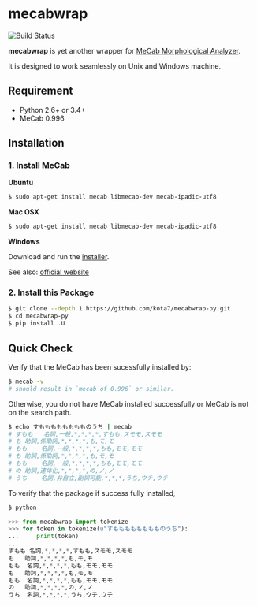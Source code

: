 
# mecabwrap

[![Build Status](https://travis-ci.org/kota7/mecabwrap-py.svg?branch=master)](https://travis-ci.org/kota7/mecabwrap-py)

**mecabwrap** is yet another wrapper for [MeCab Morphological Analyzer](http://taku910.github.io/mecab/).

It is designed to work seamlessly on Unix and Windows machine.


## Requirement

- Python 2.6+ or 3.4+
- MeCab 0.996


## Installation


### 1. Install MeCab

**Ubuntu**

```bash
$ sudo apt-get install mecab libmecab-dev mecab-ipadic-utf8
```

**Mac OSX**

```bash
$ sudo apt-get install mecab libmecab-dev mecab-ipadic-utf8
```

**Windows**

Download and run the [installer](https://drive.google.com/uc?export=download&id=0B4y35FiV1wh7WElGUGt6ejlpVXc).

See also: [official website](http://taku910.github.io/mecab/#install) 



### 2. Install this Package

```bash
$ git clone --depth 1 https://github.com/kota7/mecabwrap-py.git
$ cd mecabwrap-py
$ pip install .U
```


## Quick Check


Verify that the MeCab has been sucessfully installed by:

```bash
$ mecab -v
# should result in `mecab of 0.996` or similar.
```

Otherwise, you do not have MeCab installed successfully or MeCab is not on the search path.


```bash
$ echo すもももももももものうち | mecab
# すもも	名詞,一般,*,*,*,*,すもも,スモモ,スモモ
# も	助詞,係助詞,*,*,*,*,も,モ,モ
# もも	名詞,一般,*,*,*,*,もも,モモ,モモ
# も	助詞,係助詞,*,*,*,*,も,モ,モ
# もも	名詞,一般,*,*,*,*,もも,モモ,モモ
# の	助詞,連体化,*,*,*,*,の,ノ,ノ
# うち	名詞,非自立,副詞可能,*,*,*,うち,ウチ,ウチ
```


To verify that the package if success fully installed,

```bash
$ python
```

```python
>>> from mecabwrap import tokenize
>>> for token in tokenize(u"すもももももももものうち"): 
...     print(token)
... 
すもも	名詞,*,*,*,*,すもも,スモモ,スモモ
も	助詞,*,*,*,*,も,モ,モ
もも	名詞,*,*,*,*,もも,モモ,モモ
も	助詞,*,*,*,*,も,モ,モ
もも	名詞,*,*,*,*,もも,モモ,モモ
の	助詞,*,*,*,*,の,ノ,ノ
うち	名詞,*,*,*,*,うち,ウチ,ウチ
```





